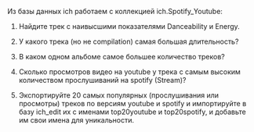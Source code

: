 Из базы данных ich работаем с коллекцией ich.Spotify_Youtube:

1. Найдите трек с наивысшими показателями  Danceability и Energy. 

2. У какого трека (но не compilation) самая большая длительность? 

3. В каком одном альбоме самое большее количество треков? 

4. Сколько просмотров видео на youtube у трека с самым высоким количеством прослушиваний на spotify (Stream)? 

5. Экспортируйте 20 самых популярных (прослушивания или просмотры) треков по версиям youtube и spotify и импортируйте в базу ich_edit их с именами top20youtube и top20spotify, и добавьте им свои имена для уникальности.